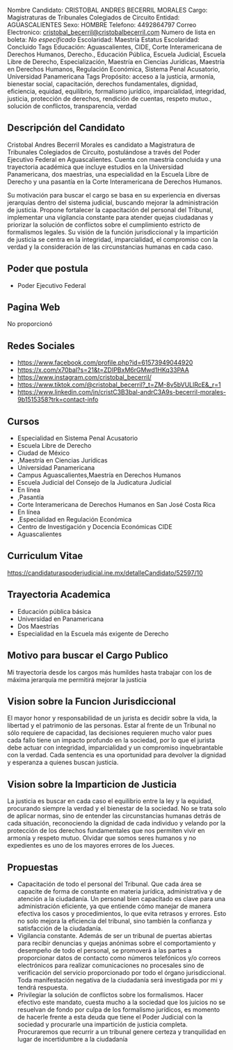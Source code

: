 Nombre Candidato: CRISTOBAL ANDRES BECERRIL MORALES
Cargo: Magistraturas de Tribunales Colegiados de Circuito
Entidad: AGUASCALIENTES
Sexo: HOMBRE
Telefono: 4492864797
Correo Electronico: cristobal_becerril@cristobalbecerril.com
Numero de lista en boleta: *No especificado*
Escolaridad: Maestría
Estatus Escolaridad: Concluido
Tags Educación: Aguascalientes, CIDE, Corte Interamericana de Derechos Humanos, Derecho., Educación Pública, Escuela Judicial, Escuela Libre de Derecho, Especialización, Maestría en Ciencias Jurídicas, Maestría en Derechos Humanos, Regulación Económica, Sistema Penal Acusatorio, Universidad Panamericana
Tags Propósito: acceso a la justicia, armonía, bienestar social, capacitación, derechos fundamentales, dignidad, eficiencia, equidad, equilibrio, formalismo jurídico, imparcialidad, integridad, justicia, protección de derechos, rendición de cuentas, respeto mutuo., solución de conflictos, transparencia, verdad


## Descripción del Candidato 

Cristobal Andres Becerril Morales es candidato a Magistratura de Tribunales Colegiados de Circuito, postulándose a través del Poder Ejecutivo Federal en Aguascalientes. Cuenta con maestría concluida y una trayectoria académica que incluye estudios en la Universidad Panamericana, dos maestrías, una especialidad en la Escuela Libre de Derecho y una pasantía en la Corte Interamericana de Derechos Humanos. 

Su motivación para buscar el cargo se basa en su experiencia en diversas jerarquías dentro del sistema judicial, buscando mejorar la administración de justicia. Propone fortalecer la capacitación del personal del Tribunal, implementar una vigilancia constante para atender quejas ciudadanas y priorizar la solución de conflictos sobre el cumplimiento estricto de formalismos legales. Su visión de la función jurisdiccional y la impartición de justicia se centra en la integridad, imparcialidad, el compromiso con la verdad y la consideración de las circunstancias humanas en cada caso.


## Poder que postula

- Poder Ejecutivo Federal


## Pagina Web

No proporcionó


## Redes Sociales

- https://www.facebook.com/profile.php?id=61573949044920
- https://x.com/x70bal?s=21&t=ZDIPBxM6rGMwd1HKq33PAA
- https://www.instagram.com/cristobal_becerril/
- https://www.tiktok.com/@cristobal_becerril?_t=ZM-8v5bVULlRcE&_r=1
- https://www.linkedin.com/in/cristC3B3bal-andrC3A9s-becerril-morales-9b1515358?trk=contact-info


## Cursos

- Especialidad en Sistema Penal Acusatorio
- Escuela Libre de Derecho
- Ciudad de México
- ,Maestría en Ciencias Jurídicas
- Universidad Panamericana
- Campus Aguascalientes,Maestría en Derechos Humanos
- Escuela Judicial del Consejo de la Judicatura Judicial
- En línea
- ,Pasantía
- Corte Interamericana de Derechos Humanos en San José Costa Rica
- En línea
- ,Especialidad en Regulación Económica
- Centro de Investigación y Docencia Económicas CIDE
- Aguascalientes


## Curriculum Vitae

https://candidaturaspoderjudicial.ine.mx/detalleCandidato/52597/10


## Trayectoria Academica

- Educación pública básica
- Universidad en Panamericana
- Dos Maestrías
- Especialidad en la Escuela más exigente de Derecho


## Motivo para buscar el Cargo Publico

Mi trayectoria desde los cargos más humildes hasta trabajar con los de máxima jerarquía me permitirá mejorar la justicia


## Vision sobre la Funcion Jurisdiccional

El mayor honor y responsabilidad de un jurista es decidir sobre la vida, la libertad y el patrimonio de las personas. Estar al frente de un Tribunal no sólo requiere de capacidad, las decisiones requieren mucho valor pues cada fallo tiene un impacto profundo en la sociedad, por lo que el jurista debe actuar con integridad, imparcialidad y un compromiso inquebrantable con la verdad. Cada sentencia es una oportunidad para devolver la dignidad y esperanza a quienes buscan justicia.


## Vision sobre la Imparticion de Justicia

La justicia es buscar en cada caso el equilibrio entre la ley y la equidad, procurando siempre la verdad y el bienestar de la sociedad. No se trata solo de aplicar normas, sino de entender las circunstancias humanas detrás de cada situación, reconociendo la dignidad de cada individuo y velando por la protección de los derechos fundamentales que nos permiten vivir en armonía y respeto mutuo. Olvidar que somos seres humanos y no expedientes es uno de los mayores errores de los Jueces.


## Propuestas

- Capacitación de todo el personal del Tribunal. Que cada área se capacite de forma de constante en materia jurídica, administrativa y de atención a la ciudadanía. Un personal bien capacitado es clave para una administración eficiente, ya que entiende cómo manejar de manera efectiva los casos y procedimientos, lo que evita retrasos y errores. Esto no solo mejora la eficiencia del tribunal, sino también la confianza y satisfacción de la ciudadanía.
- Vigilancia constante. Además de ser un tribunal de puertas abiertas para recibir denuncias y quejas anónimas sobre el comportamiento y desempeño de todo el personal, se promoverá a las partes a proporcionar datos de contacto como números telefónicos y/o correos electrónicos para realizar comunicaciones no procesales sino de verificación del servicio proporcionado por todo el órgano jurisdiccional. Toda manifestación negativa de la ciudadanía será investigada por mi y tendrá respuesta.
- Privilegiar la solución de conflictos sobre los formalismos. Hacer efectivo este mandato, cuesta mucho a la sociedad que los juicios no se resuelvan de fondo por culpa de los formalismo jurídicos, es momento de hacerle frente a esta deuda que tiene el Poder Judicial con la sociedad y procurarle una impartición de justicia completa. Procuraremos que recurrir a un tribunal genere certeza y tranquilidad en lugar de incertidumbre a la ciudadanía

